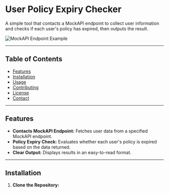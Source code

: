 # User Policy Expiry Checker

A simple tool that contacts a MockAPI endpoint to collect user information and checks if each user's policy has expired, then outputs the result.

![MockAPI Endpoint Example](https://github.com/user-attachments/assets/167e628f-0730-4884-acd4-5ccd6c63ce54)

---

## Table of Contents

- [Features](#features)
- [Installation](#installation)
- [Usage](#usage)
- [Contributing](#contributing)
- [License](#license)
- [Contact](#contact)

---

## Features

- **Contacts MockAPI Endpoint:** Fetches user data from a specified MockAPI endpoint.
- **Policy Expiry Check:** Evaluates whether each user's policy is expired based on the data returned.
- **Clear Output:** Displays results in an easy-to-read format.

---

## Installation

1. **Clone the Repository:**

